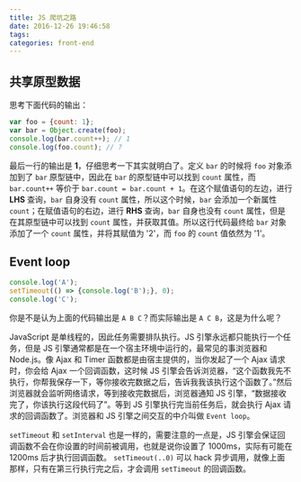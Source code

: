 ```yaml
---
title: JS 爬坑之路
date: 2016-12-26 19:46:58
tags:
categories: front-end
---
```


## 共享原型数据

思考下面代码的输出：

```JavaScript
var foo = {count: 1};
var bar = Object.create(foo);
console.log(bar.count++); // 1
console.log(foo.count); // ?
```

最后一行的输出是 **1**，仔细思考一下其实就明白了。定义 `bar` 的时候将 `foo` 对象添加到了 `bar` 原型链中，因此在 `bar` 的原型链中可以找到 `count` 属性，而 `bar.count++` 等价于 `bar.count = bar.count + 1`。在这个赋值语句的左边，进行 **LHS** 查询，`bar` 自身没有 `count` 属性，所以这个时候，`bar` 会添加一个新属性 `count`；在赋值语句的右边，进行 **RHS** 查询，`bar` 自身也没有 `count` 属性，但是在其原型链中可以找到 `count` 属性，并获取其值。所以这行代码最终给 `bar` 对象添加了一个 `count`  属性，并将其赋值为 '2'，而 `foo` 的 `count` 值依然为 '1'。


## Event loop

```JavaScript
console.log('A');
setTimeout(() => {console.log('B');}, 0);
console.log('C');
```

你是不是认为上面的代码输出是 `A B C`？而实际输出是 `A C B`，这是为什么呢？

JavaScript 是单线程的，因此任务需要排队执行。JS 引擎永远都只能执行一个任务，但是 JS 引擎通常都是在一个宿主环境中运行的，最常见的事浏览器和 Node.js。像 Ajax 和 Timer 函数都是由宿主提供的，当你发起了一个 Ajax 请求时，你会给 Ajax 一个回调函数，这时候 JS 引擎会告诉浏览器，“这个函数我先不执行，你帮我保存一下，等你接收完数据之后，告诉我我该执行这个函数了。”然后浏览器就会监听网络请求，等到接收完数据后，浏览器通知 JS 引擎，“数据接收完了，你该执行这段代码了”。等到 JS 引擎执行完当前任务后，就会执行 Ajax 请求的回调函数了。浏览器和 JS 引擎之间交互的中介叫做 `Event loop`。

`setTimeout` 和 `setInterval` 也是一样的，需要注意的一点是，JS 引擎会保证回调函数不会在你设置的时间前被调用，也就是说你设置了 1000ms，实际有可能在 1200ms 后才执行回调函数。 `setTimeout(..0)` 可以 hack 异步调用，就像上面那样，只有在第三行执行完之后，才会调用 `setTimeout` 的回调函数。
